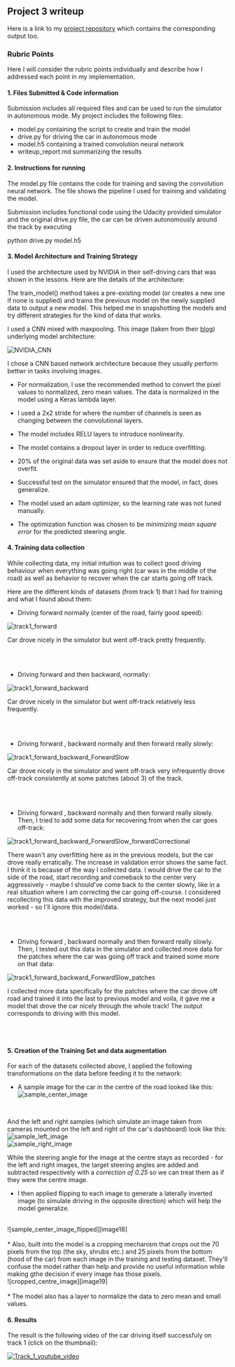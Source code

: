 
[//]: # (Image References)

[image1]: ./examples/visualization.jpg "Visualization"
[image2]: ./examples/grayscale.jpg "Grayscaling"
[image3]: ./examples/random_noise.jpg "Random Noise"
[image4]: ./examples/placeholder.png "Traffic Sign 1"
[image5]: ./examples/placeholder.png "Traffic Sign 2"
[image6]: ./examples/placeholder.png "Traffic Sign 3"
[image7]: ./examples/placeholder.png "Traffic Sign 4"
[image8]: ./examples/placeholder.png "Traffic Sign 5"
[image9]: ./writeup__supporting_data/NVIDIA_CNN.png "NVIDIA_CNN"
[image10]: ./writeup__supporting_data/track1_forward.png "Sample images training"
[image11]: ./writeup__supporting_data/track1_forward_backward.png
[image12]: ./writeup__supporting_data/track1_forward_backward_ForwardSlow.png "Sample images training cropped"
[image13]: ./writeup__supporting_data/track1_forward_backward_ForwardSlow_forwardCorrectional.png
[image14]: ./writeup__supporting_data/track1_forward_backward_ForwardSlow_patches.png
[image15]: ./writeup__supporting_data/sample_center_image.jpg
[image16]: ./writeup__supporting_data/sample_left_image.jpg
[image17]: ./writeup__supporting_data/sample_right_image.jpg
[image18]: ./writeup__supporting_data/sample_center_image_flipped.jpg
[image19]: ./writeup__supporting_data/cropped_centre_image.png





[image20]: ./writeup__supporting_data/cropped_normalized_data_plot.png
[image21]: ./writeup__supporting_data/cropped_grayscaled_normalized_data_plot.png
[image22]: ./writeup__supporting_data/sample_test_images.png


## Project 3 writeup
Here is a link to my [project repository](https://github.com/saajanis/CarND/tree/master/CarND-PreProject3/CarND-Behavioral-Cloning-P3) which contains the corresponding output too.

### Rubric Points

Here I will consider the rubric points individually and describe how I addressed each point in my implementation.

#### 1. Files Submitted & Code information

Submission includes all required files and can be used to run the simulator in autonomous mode. My project includes the following files:

* model.py containing the script to create and train the model
* drive.py for driving the car in autonomous mode
* model.h5 containing a trained convolution neural network 
* writeup_report.md summarizing the results

#### 2. Instructions for running

The model.py file contains the code for training and saving the convolution neural network. The file shows the pipeline I used for training and validating the model.

Submission includes functional code using the Udacity provided simulator and the original drive.py file, the car can be driven autonomously around the track by executing

python drive.py model.h5

#### 3. Model Architecture and Training Strategy

I used the architecture used by NVIDIA in their self-driving cars that was shown in the lessons. Here are the details of the architecture:

The train_model() method takes a pre-existing model (or creates a new one if none is supplied) and trains the previous model on the newly supplied data to output a new model. This helped me in snapshotting the models and try different strategies for the kind of data that works.

I used a CNN mixed with maxpooling. This image (taken from their [blog](https://devblogs.nvidia.com/parallelforall/deep-learning-self-driving-cars/)) underlying model architecture:

![NVIDIA_CNN][image9]

I chose a CNN based network architecture because they usually perform bettwr in tasks involving images.

* For normalization, I use the recommended method to convert the pixel values to normalized, zero mean values. The data is normalized in the model using a Keras lambda layer.

* I used a 2x2 stride for where the number of channels is seen as changing between the convolutional layers.

* The model includes RELU layers to introduce nonlinearity.

* The model contains a dropout layer in order to reduce overfitting.

* 20% of the original data was set aside to ensure that the model does not overfit.

* Successful test on the simulator ensured that the model, in fact, does generalize.

* The model used an adam optimizer, so the learning rate was not tuned manually.

* The optimization function was chosen to be *minimizing mean square error* for the predicted steering angle.

#### 4. Training data collection

While collecting data, my initial intuition was to collect good driving behaviour when everything was going right (car was in the middle of the road) as well as behavior to recover when the car starts going off track.

Here are the different kinds of datasets (from track 1) that I had for training and what I found about them:

 * Driving forward normally (center of the road, fairly good speed):  
 
 ![track1_forward][image10]
 
 Car drove nicely in the simulator but went off-track pretty frequently.
 
 <br/><br/>
  * Driving forward and then backward, normally:  
 
 ![track1_forward_backward][image11]
 
  Car drove nicely in the simulator but went off-track relatively less frequently.
 
 <br/><br/>
  * Driving forward , backward normally and then forward really slowly:  
 
 ![track1_forward_backward_ForwardSlow][image12]
 
  Car drove nicely in the simulator and went off-track very infrequently drove off-track consistently at some patches (about 3) of the track.
 
 <br/><br/>
  * Driving forward , backward normally and then forward really slowly. Then, I tried to add some data for recovering from when the car goes off-track:  
 
 ![track1_forward_backward_ForwardSlow_forwardCorrectional][image13]
 
  There wasn't any overfitting here as in the previous models, but the car drove really erratically. The increase in validation error shows the same fact. I think it is because of the way I collected data. I would drive the car to the side of the road, start recording and comeback to the center very aggressively - maybe I should've come back to the center slowly, like in a real situation where I am correcting the car going off-course. I considered recollecting this data with the improved strategy, but the next model just worked - so I'll ignore this model/data.
 
 <br/><br/>
  * Driving forward , backward normally and then forward really slowly. Then, I tested out this data in the simulator and collected more data for the patches where the car was going off track and trained some more on that data:  
 
 ![track1_forward_backward_ForwardSlow_patches][image14]
 
  I collected more data specifically for the patches where the car drove off road and trained it into the last to previous model and voila, it gave me a model that drove the car nicely through the whole track! The output corresponds to driving with this model.

<br/><br/>


#### 5. Creation of the Training Set and data augmentation

For each of the datasets collected above, I applied the following transformations on the data before feeding it to the network:

* A sample image for the car in the centre of the road looked like this:
  <br/>
 ![sample_center_image][image15]
 <br/>
 
 And the left and right samples (which simulate an image taken from cameras mounted on the left and right of the car's dashboard) look like this:
 <br/>
 ![sample_left_image][image16]
 <br/>
 ![sample_right_image][image17]
 <br/>
 
 While the steering angle for the image at the centre stays as recorded - for the left and right images, the target steering angles are added and subtracted respectively with a *correction of 0.25* so we can treat them as if they were the centre image.
<br/>
* I then applied flipping to each image to generate a laterally inverted image (to simulate driving in the opposite direction) which will help the model generalize.
 <br/>
 ![sample_center_image_flipped][image18]
 <br/>

<br/>
* Also, built into the model is a cropping mechanism that crops out the 70 pixels from the top (the sky, shrubs etc.) and 25 pixels from the bottom (hood of the car) from each image in the training and testing dataset. They'll confuse the model rather than help and provide no useful information while making gthe decision if every image has those pixels.
  <br/>
  ![cropped_centre_image][image19]
  <br/>

<br/>
* The model also has a layer to normalize the data to zero mean and small values.
 

#### 6. Results

The result is the following video of the car driving itself successfuly on track 1 (click on the thumbnail):

[![Track_1_youtube_video](https://i.ytimg.com/vi/16tdcVb8rtE/2.jpg?time=1500788879230)](https://youtu.be/16tdcVb8rtE)


```python

```

